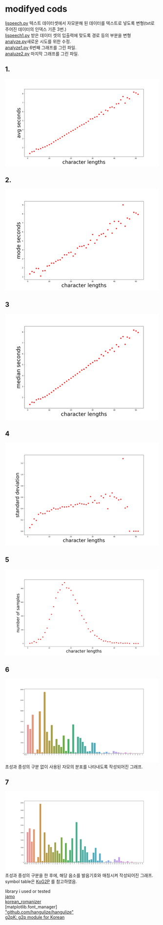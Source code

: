 # modifyed cods
[ljspeech.py](https://github.com/jang-chinseok/Visualizing-voice-data/blob/main/datasets/ljspeech.py) 텍스트 데이터셋에서 자모분해 된 데이터를 텍스트로 넣도록 변형(txt로 주어진 데이터의 인덱스 기준 3번.)<br>
[ljspeech1.py](https://github.com/jang-chinseok/Visualizing-voice-data/blob/main/datasets/ljspeech1.py) 받은 데이터 셋의 입출력에 맞도록 경로 등의 부분을 변형<br>
[analyze.py](https://github.com/jang-chinseok/Visualizing-voice-data/blob/main/analyze.py)새로운 시도를 위한 수정.<br>
[analyze1.py](https://github.com/jang-chinseok/Visualizing-voice-data/blob/main/analyze1.py) 6번째 그래프를 그린 파일.<br>
[analuze2.py](https://github.com/jang-chinseok/Visualizing-voice-data/blob/main/analyze2.py) 마지막 그래프를 그린 파일.<br>


## 1.
![avgsecvslen](visualizing/Figure_1.png)


## 2.
![avgsecvslen](visualizing/Figure_2.png)


## 3

![avgsecvslen](visualizing/Figure_3.png)
## 4

![avgsecvslen](visualizing/Figure_4.png)

## 5
![avgsecvslen](visualizing/Figure_5.png)

## 6
![avgsecvslen](visualizing/Figure_6.png)
초성과 종성의 구분 없이 사용된 자모의 분포를 나타내도록 작성되어진 그래프.
## 7
![avgsecvslen](visualizing/Figure_6-Symbols.png)
초성과 종성의 구분을 한 후에, 해당 음소를 발음기호와 매칭시켜 작성되어진 그래프.
symbol table은 [KoG2P](https://github.com/scarletcho/KoG2P) 를 참고하였음.<ar>


library i used or tested
  <br>[jamo](https://github.com/JDongian/python-jamo)
  <br>[korean_romanizer](https://github.com/osori/korean-romanizer)
  <br>[matplotlib.font_manager]
  <br>["github.com/hangulize/hangulize"](https://github.com/hangulize/hangulize)
  <br>[g2pK: g2p module for Korean](https://github.com/Kyubyong/g2pK)
  
